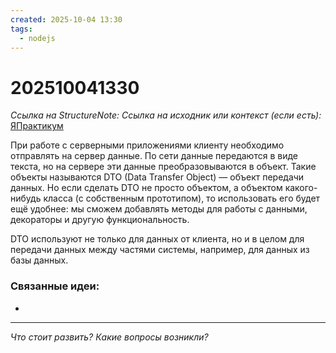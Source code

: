 ```yaml
---
created: 2025-10-04 13:30
tags:
  - nodejs
---
```

# 202510041330
*Ссылка на StructureNote:* 
*Ссылка на исходник или контекст (если есть):* [ЯПрактикум](https://practicum.yandex.ru/learn/backend-nodejs/courses/a4214ab0-2146-4152-b90e-651bf4c7ca5e/sprints/564244/topics/1df920a3-5c6a-4fcd-884c-0f66136c2b56/lessons/d77622ea-f32d-42fa-999d-bfba555dae7d/)

При работе с серверными приложениями клиенту необходимо отправлять на сервер данные. По сети данные передаются в виде текста, но на сервере эти данные преобразовываются в объект. Такие объекты называются DTO (Data Transfer Object) — объект передачи данных. Но если сделать DTO не просто объектом, а объектом какого-нибудь класса (с собственным прототипом), то использовать его будет ещё удобнее: мы сможем добавлять методы для работы с данными, декораторы и другую функциональность.

DTO используют не только для данных от клиента, но и в целом для передачи данных между частями системы, например, для данных из базы данных.



### Связанные идеи:
* 
---

*Что стоит развить? Какие вопросы возникли?*